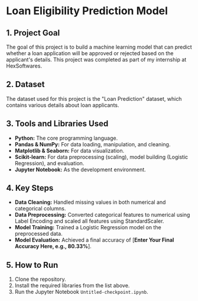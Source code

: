 # Loan Eligibility Prediction Model

## 1. Project Goal
The goal of this project is to build a machine learning model that can predict whether a loan application will be approved or rejected based on the applicant's details. This project was completed as part of my internship at HexSoftwares.

## 2. Dataset
The dataset used for this project is the "Loan Prediction" dataset, which contains various details about loan applicants.

## 3. Tools and Libraries Used
* **Python:** The core programming language.
* **Pandas & NumPy:** For data loading, manipulation, and cleaning.
* **Matplotlib & Seaborn:** For data visualization.
* **Scikit-learn:** For data preprocessing (scaling), model building (Logistic Regression), and evaluation.
* **Jupyter Notebook:** As the development environment.

## 4. Key Steps
* **Data Cleaning:** Handled missing values in both numerical and categorical columns.
* **Data Preprocessing:** Converted categorical features to numerical using Label Encoding and scaled all features using StandardScaler.
* **Model Training:** Trained a Logistic Regression model on the preprocessed data.
* **Model Evaluation:** Achieved a final accuracy of [**Enter Your Final Accuracy Here, e.g., 80.33%**].

## 5. How to Run
1.  Clone the repository.
2.  Install the required libraries from the list above.
3.  Run the Jupyter Notebook `Untitled-checkpoint.ipynb`.
